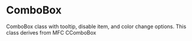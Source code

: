 # ComboBox
ComboBox class with tooltip, disable item, and color change options. This class derives from MFC CComboBox
